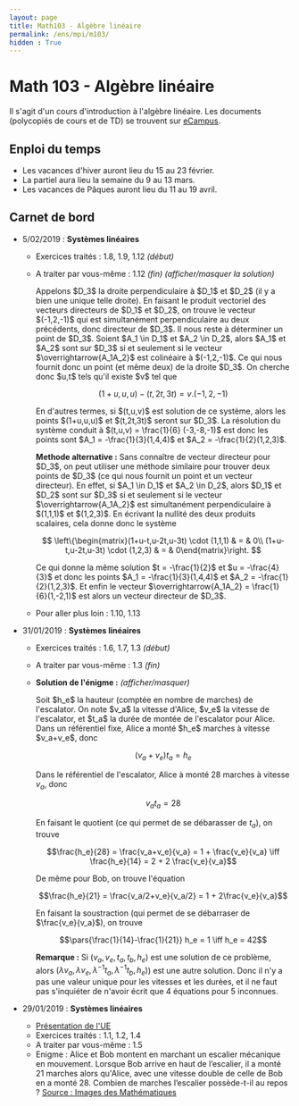```yaml
---
layout: page
title: Math103 - Algèbre linéaire
permalink: /ens/mpi/m103/
hidden : True
---
```

<script type="text/javascript">
<!--
    function toggle_visibility(id) {
       var elt = document.getElementById(id);
       if(elt.style.display == 'block')
          elt.style.display = 'none';
       else
          elt.style.display = 'block';
    }
//-->
</script>


# Math 103 - Algèbre linéaire

Il s'agit d'un cours d'introduction à l'algèbre linéaire. Les documents (polycopiés de cours et de TD) se trouvent sur [eCampus](https://ecampus.paris-saclay.fr).


## Enploi du temps

* Les vacances d'hiver auront lieu du 15 au 23 février.
* La partiel aura lieu la semaine du 9 au 13 mars.
* Les vacances de Pâques auront lieu du 11 au 19 avril.

## Carnet de bord

- <span class="date">5/02/2019 :</span> **Systèmes linéaires**
    * Exercices traités : 1.8, 1.9, 1.12 *(début)*
    * A traiter par vous-même : 1.12 *(fin)* <a onclick="toggle_visibility('1.12');">*(afficher/masquer la solution)*</a>
        <div id="1.12" class="sol">
        <p>Appelons $D_3$ la droite perpendiculaire à $D_1$ et $D_2$ (il y a bien une unique telle droite). En faisant le produit vectoriel des vecteurs directeurs de $D_1$ et $D_2$, on trouve le vecteur $(-1,2,-1)$ qui est simultanément perpendiculaire au deux précédents, donc directeur de $D_3$. Il nous reste à déterminer un point de $D_3$. Soient $A_1 \in D_1$ et $A_2 \in D_2$, alors $A_1$ et $A_2$ sont sur $D_3$ si et seulement si le vecteur $\overrightarrow{A_1A_2}$ est colinéaire à $(-1,2,-1)$. Ce qui nous fournit donc un point (et même deux) de la droite $D_3$. On cherche donc $u,t$ tels qu'il existe $v$ tel que</p>
        
        $$(1+u,u,u) - (t,2t,3t) = v.(-1,2,-1)$$
        
        <p>En d'autres termes, si $(t,u,v)$ est solution de ce système, alors les points $(1+u,u,u)$ et $(t,2t,3t)$ seront sur $D_3$. La résolution du système conduit à $(t,u,v) = \frac{1}{6} (-3,-8,-1)$ est donc les points sont $A_1 = -\frac{1}{3}(1,4,4)$ et $A_2 = -\frac{1}{2}(1,2,3)$.</p>
        
        <p><b>Methode alternative :</b> Sans connaître de vecteur directeur pour $D_3$, on peut utiliser une méthode similaire pour trouver deux points de $D_3$ (ce qui nous fournit un point et un vecteur directeur). En effet, si $A_1 \in D_1$ et $A_2 \in D_2$, alors $D_1$ et $D_2$ sont sur $D_3$ si et seulement si le vecteur $\overrightarrow{A_1A_2}$ est simultanément perpendiculaire à $(1,1,1)$ et $(1,2,3)$. En écrivant la nullité des deux produits scalaires, cela donne donc le système</p>
        
        $$
        \left\{\begin{matrix}(1+u-t,u-2t,u-3t) \cdot (1,1,1) & = & 0\\
        (1+u-t,u-2t,u-3t) \cdot (1,2,3) & = & 0\end{matrix}\right.
        $$
        <p>Ce qui donne la même solution $t = -\frac{1}{2}$ et $u = -\frac{4}{3}$ et donc les points $A_1 = -\frac{1}{3}(1,4,4)$ et $A_2 = -\frac{1}{2}(1,2,3)$. Et enfin le vecteur $\overrightarrow{A_1A_2} = \frac{1}{6}(1,-2,1)$ est alors un vecteur directeur de $D_3$.</p>
        </div>
    * Pour aller plus loin : 1.10, 1.13
    

- <span class="date">31/01/2019 :</span> **Systèmes linéaires**
	* Exercices traités : 1.6, 1.7, 1.3 *(début)*
	* A traiter par vous-même : 1.3 *(fin)*
	* **Solution de l'énigme :** <a onclick="toggle_visibility('enigme');">*(afficher/masquer)*</a>
		<div id="enigme" class="sol">
		Soit $h_e$ la hauteur (comptée en nombre de marches) de l'escalator. On note $v_a$ la vitesse d'Alice, $v_e$ la vitesse de l'escalator, et $t_a$ la durée de montée de l'escalator pour Alice. Dans un référentiel fixe, Alice a monté $h_e$ marches à vitesse $v_a+v_e$, donc
		
		$$(v_a + v_e) t_a = h_e$$
		
		Dans le référentiel de l'escalator, Alice à monté 28 marches à vitesse $v_a$, donc
		
		$$v_a t_a = 28$$
		
		En faisant le quotient (ce qui permet de se débarasser de $t_a$), on trouve
		
		$$\frac{h_e}{28} = \frac{v_a+v_e}{v_a} =  1 + \frac{v_e}{v_a} \iff \frac{h_e}{14} = 2 + 2 \frac{v_e}{v_a}$$
		
		De même pour Bob, on trouve l'équation
		
		$$\frac{h_e}{21} = \frac{v_a/2+v_e}{v_a/2} =  1 + 2\frac{v_e}{v_a}$$
		
		En faisant la soustraction (qui permet de se débarraser de $\frac{v_e}{v_a}$), on trouve
		
		$$\pars{\frac{1}{14}-\frac{1}{21}} h_e = 1 \iff h_e = 42$$
	
		<b>Remarque :</b> Si $(v_a, v_e, t_a ,t_b, h_e)$ est une solution de ce problème, alors $(\lambda v_a, \lambda v_e, \lambda^{-1} t_a, \lambda^{-1} t_b, h_e)$) est une autre solution. Donc il n'y a pas une valeur unique pour les vitesses et les durées, et il ne faut pas s'inquiéter de n'avoir écrit que 4 équations pour 5 inconnues.</div>

- <span class="date">29/01/2019 :</span> **Systèmes linéaires**
	* [Présentation de l'UE](m103syllabus.pdf)
	* Exercices traités : 1.1, 1.2, 1.4
	* A traiter par vous-même : 1.5
	* Enigme : Alice et Bob montent en marchant un escalier mécanique en mouvement. Lorsque Bob arrive en haut de l’escalier, il a monté 21 marches alors qu'Alice, avec une vitesse double de celle de Bob en a monté 28. Combien de marches l’escalier possède-t-il au repos ? [Source : Images des Mathématiques](http://images.math.cnrs.fr/Janvier-2019-2e-defi.html)
			
